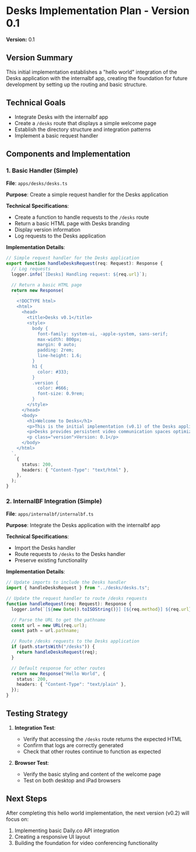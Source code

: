 # Desks Implementation Plan - Version 0.1

**Version:** 0.1

## Version Summary

This initial implementation establishes a "hello world" integration of the Desks
application with the internalbf app, creating the foundation for future
development by setting up the routing and basic structure.

## Technical Goals

- Integrate Desks with the internalbf app
- Create a `/desks` route that displays a simple welcome page
- Establish the directory structure and integration patterns
- Implement a basic request handler

## Components and Implementation

### 1. Basic Handler (Simple)

**File**: `apps/desks/desks.ts`

**Purpose**: Create a simple request handler for the Desks application

**Technical Specifications**:

- Create a function to handle requests to the `/desks` route
- Return a basic HTML page with Desks branding
- Display version information
- Log requests to the Desks application

**Implementation Details**:

```typescript
// Simple request handler for the Desks application
export function handleDesksRequest(req: Request): Response {
  // Log requests
  logger.info(`[Desks] Handling request: ${req.url}`);

  // Return a basic HTML page
  return new Response(
    `
    <!DOCTYPE html>
    <html>
      <head>
        <title>Desks v0.1</title>
        <style>
          body {
            font-family: system-ui, -apple-system, sans-serif;
            max-width: 800px;
            margin: 0 auto;
            padding: 2rem;
            line-height: 1.6;
          }
          h1 {
            color: #333;
          }
          .version {
            color: #666;
            font-size: 0.9rem;
          }
        </style>
      </head>
      <body>
        <h1>Welcome to Desks</h1>
        <p>This is the initial implementation (v0.1) of the Desks application.</p>
        <p>Desks provides persistent video communication spaces optimized for iPad.</p>
        <p class="version">Version: 0.1</p>
      </body>
    </html>
  `,
    {
      status: 200,
      headers: { "Content-Type": "text/html" },
    },
  );
}
```

### 2. InternalBF Integration (Simple)

**File**: `apps/internalbf/internalbf.ts`

**Purpose**: Integrate the Desks application with the internalbf app

**Technical Specifications**:

- Import the Desks handler
- Route requests to `/desks` to the Desks handler
- Preserve existing functionality

**Implementation Details**:

```typescript
// Update imports to include the Desks handler
import { handleDesksRequest } from "../desks/desks.ts";

// Update the request handler to route /desks requests
function handleRequest(req: Request): Response {
  logger.info(`[${new Date().toISOString()}] [${req.method}] ${req.url}`);

  // Parse the URL to get the pathname
  const url = new URL(req.url);
  const path = url.pathname;

  // Route /desks requests to the Desks application
  if (path.startsWith("/desks")) {
    return handleDesksRequest(req);
  }

  // Default response for other routes
  return new Response("Hello World", {
    status: 200,
    headers: { "Content-Type": "text/plain" },
  });
}
```

## Testing Strategy

1. **Integration Test**:
   - Verify that accessing the `/desks` route returns the expected HTML
   - Confirm that logs are correctly generated
   - Check that other routes continue to function as expected

2. **Browser Test**:
   - Verify the basic styling and content of the welcome page
   - Test on both desktop and iPad browsers

## Next Steps

After completing this hello world implementation, the next version (v0.2) will
focus on:

1. Implementing basic Daily.co API integration
2. Creating a responsive UI layout
3. Building the foundation for video conferencing functionality
